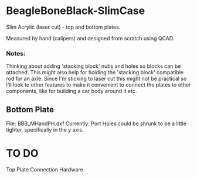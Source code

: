 BeagleBoneBlack-SlimCase
========================
Slim Acrylic (laser cut) - top and bottom plates.
 
Measured by hand (calipers) and designed from scratch using QCAD.

### Notes: ###
Thinking about adding 'stacking block' nubs and holes so blocks can be attached. This might also help for holding the 'stacking block' compatible rod for an axle. Since I'm sticking to laser cut this might not be practical so I'll look to other features to make it convenient to connect the plates to other components, like for building a car body around it etc.  


## Bottom Plate ##
File: BBB_MHandPH.dxf
Currently: Port Holes could be shrunk to be a little tighter, specifically in the y axis.


# TO DO #
Top Plate
Connection Hardware
